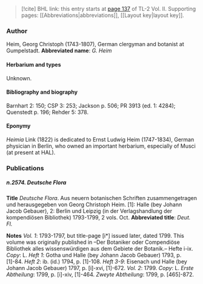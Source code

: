 > [!cite] BHL link: this entry starts at [page 137](https://www.biodiversitylibrary.org/page/33068379) of TL-2 Vol. II.
> Supporting pages: [[Abbreviations|abbreviations]], [[Layout key|layout key]].

### Author

Heim, Georg Christoph (1743-1807), German clergyman and botanist at Gumpelstadt. 
**Abbreviated name**: *G. Heim*

#### Herbarium and types

Unknown.

#### Bibliography and biography

Barnhart 2: 150; CSP 3: 253; Jackson p. 506; PR 3913 (ed. 1: 4284); Quenstedt p. 196; Rehder 5: 378.

#### Eponymy

*Heimia* Link (1822) is dedicated to Ernst Ludwig Heim (1747-1834), German physician in Berlin, who owned an important herbarium, especially of Musci (at present at HAL).

### Publications

##### n.2574. Deutsche Flora

**Title**
*Deutsche Flora*. Aus neuern botanischen Schriften zusammengetragen und herausgegeben von Georg Christoph Heim. \[1\]: Halle (bey Johann Jacob Gebauer), 2: Berlin und Leipzig (in der Verlagshandlung der kompendiösen Bibliothek) 1793-1799, 2 vols. Oct.
**Abbreviated title**: *Deut. Fl.*

**Notes**
*Vol. 1*: 1793-1797, but title-page \[i\*\] issued later, dated 1799. This volume was originally published in –Der Botaniker oder Compendiöse Bibliothek alles wissenswürdigen aus dem Gebiete der Botanik.– Hefte i-ix. *Copy*: L.
*Heft 1*: Gotha und Halle (bey Johann Jacob Gebauer) 1793, p. \[1\]-84.
*Heft 2*: ib. (id.) 1794, p. \[1\]-108.
*Heft 3-9*: Eisenach und Halle (bey Johann Jacob Gebauer) 1797, p. \[i\]-xvi, \[1\]-672.
*Vol. 2*: 1799. *Copy*: L.
*Erste Abtheilung*: 1799, p. \[i\]-xiv, \[1\]-464.
*Zweyte Abtheilung*: 1799, p. \[465\]-872.

